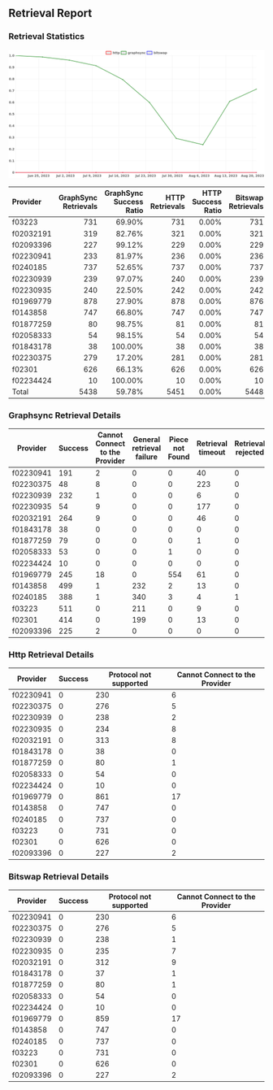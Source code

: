 ## Retrieval Report
### Retrieval Statistics
<img src="https://raw.githubusercontent.com/data-preservation-programs/filplus-checker-assets/main/filecoin-project/filecoin-plus-large-datasets/issues/2054/1692688257109.png"/>

| Provider  | GraphSync Retrievals | GraphSync Success Ratio | HTTP Retrievals | HTTP Success Ratio | Bitswap Retrievals | Bitswap Success Ratio |
| :-------- | -------------------: | ----------------------: | --------------: | -----------------: | -----------------: | --------------------: |
| f03223    |                  731 |                  69.90% |             731 |              0.00% |                731 |                 0.00% |
| f02032191 |                  319 |                  82.76% |             321 |              0.00% |                321 |                 0.00% |
| f02093396 |                  227 |                  99.12% |             229 |              0.00% |                229 |                 0.00% |
| f02230941 |                  233 |                  81.97% |             236 |              0.00% |                236 |                 0.00% |
| f0240185  |                  737 |                  52.65% |             737 |              0.00% |                737 |                 0.00% |
| f02230939 |                  239 |                  97.07% |             240 |              0.00% |                239 |                 0.00% |
| f02230935 |                  240 |                  22.50% |             242 |              0.00% |                242 |                 0.00% |
| f01969779 |                  878 |                  27.90% |             878 |              0.00% |                876 |                 0.00% |
| f0143858  |                  747 |                  66.80% |             747 |              0.00% |                747 |                 0.00% |
| f01877259 |                   80 |                  98.75% |              81 |              0.00% |                 81 |                 0.00% |
| f02058333 |                   54 |                  98.15% |              54 |              0.00% |                 54 |                 0.00% |
| f01843178 |                   38 |                 100.00% |              38 |              0.00% |                 38 |                 0.00% |
| f02230375 |                  279 |                  17.20% |             281 |              0.00% |                281 |                 0.00% |
| f02301    |                  626 |                  66.13% |             626 |              0.00% |                626 |                 0.00% |
| f02234424 |                   10 |                 100.00% |              10 |              0.00% |                 10 |                 0.00% |
| Total     |                 5438 |                  59.78% |            5451 |              0.00% |               5448 |                 0.00% |

### Graphsync Retrieval Details
| Provider  | Success | Cannot Connect to the Provider | General retrieval failure | Piece not Found | Retrieval timeout | Retrieval rejected |
| --------- | ------- | ------------------------------ | ------------------------- | --------------- | ----------------- | ------------------ |
| f02230941 | 191     | 2                              | 0                         | 0               | 40                | 0                  |
| f02230375 | 48      | 8                              | 0                         | 0               | 223               | 0                  |
| f02230939 | 232     | 1                              | 0                         | 0               | 6                 | 0                  |
| f02230935 | 54      | 9                              | 0                         | 0               | 177               | 0                  |
| f02032191 | 264     | 9                              | 0                         | 0               | 46                | 0                  |
| f01843178 | 38      | 0                              | 0                         | 0               | 0                 | 0                  |
| f01877259 | 79      | 0                              | 0                         | 0               | 1                 | 0                  |
| f02058333 | 53      | 0                              | 0                         | 1               | 0                 | 0                  |
| f02234424 | 10      | 0                              | 0                         | 0               | 0                 | 0                  |
| f01969779 | 245     | 18                             | 0                         | 554             | 61                | 0                  |
| f0143858  | 499     | 1                              | 232                       | 2               | 13                | 0                  |
| f0240185  | 388     | 1                              | 340                       | 3               | 4                 | 1                  |
| f03223    | 511     | 0                              | 211                       | 0               | 9                 | 0                  |
| f02301    | 414     | 0                              | 199                       | 0               | 13                | 0                  |
| f02093396 | 225     | 2                              | 0                         | 0               | 0                 | 0                  |

### Http Retrieval Details
| Provider  | Success | Protocol not supported | Cannot Connect to the Provider |
| --------- | ------- | ---------------------- | ------------------------------ |
| f02230941 | 0       | 230                    | 6                              |
| f02230375 | 0       | 276                    | 5                              |
| f02230939 | 0       | 238                    | 2                              |
| f02230935 | 0       | 234                    | 8                              |
| f02032191 | 0       | 313                    | 8                              |
| f01843178 | 0       | 38                     | 0                              |
| f01877259 | 0       | 80                     | 1                              |
| f02058333 | 0       | 54                     | 0                              |
| f02234424 | 0       | 10                     | 0                              |
| f01969779 | 0       | 861                    | 17                             |
| f0143858  | 0       | 747                    | 0                              |
| f0240185  | 0       | 737                    | 0                              |
| f03223    | 0       | 731                    | 0                              |
| f02301    | 0       | 626                    | 0                              |
| f02093396 | 0       | 227                    | 2                              |

### Bitswap Retrieval Details
| Provider  | Success | Protocol not supported | Cannot Connect to the Provider |
| --------- | ------- | ---------------------- | ------------------------------ |
| f02230941 | 0       | 230                    | 6                              |
| f02230375 | 0       | 276                    | 5                              |
| f02230939 | 0       | 238                    | 1                              |
| f02230935 | 0       | 235                    | 7                              |
| f02032191 | 0       | 312                    | 9                              |
| f01843178 | 0       | 37                     | 1                              |
| f01877259 | 0       | 80                     | 1                              |
| f02058333 | 0       | 54                     | 0                              |
| f02234424 | 0       | 10                     | 0                              |
| f01969779 | 0       | 859                    | 17                             |
| f0143858  | 0       | 747                    | 0                              |
| f0240185  | 0       | 737                    | 0                              |
| f03223    | 0       | 731                    | 0                              |
| f02301    | 0       | 626                    | 0                              |
| f02093396 | 0       | 227                    | 2                              |
